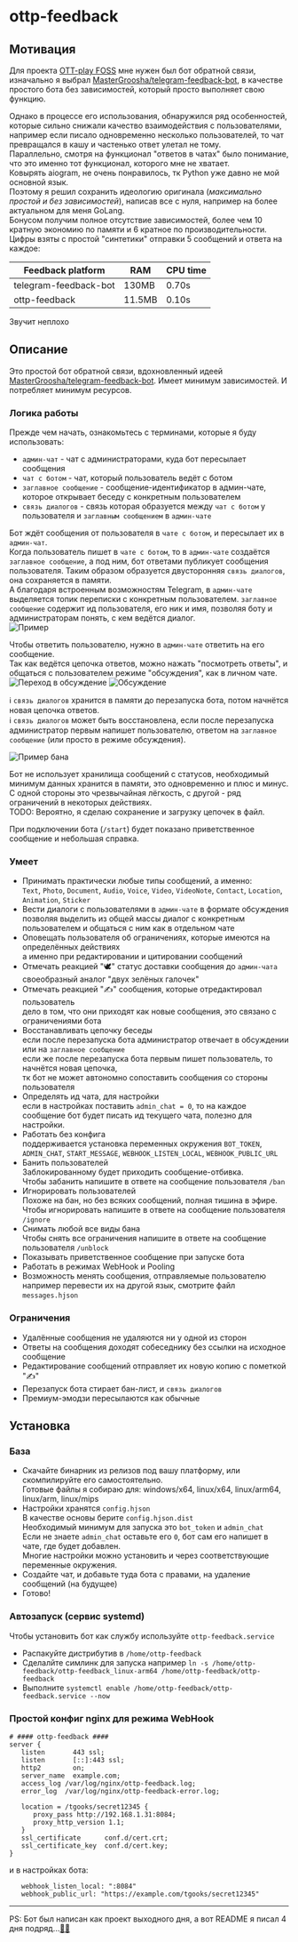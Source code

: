 ottp-feedback
=============

## Мотивация
Для проекта [OTT-play FOSS](https://t.me/ottplay_foss) мне нужен был бот обратной связи, изначально я выбрал [MasterGroosha/telegram-feedback-bot](https://github.com/MasterGroosha/telegram-feedback-bot), в качестве простого бота без зависимостей, который просто выполняет свою функцию.

Однако в процессе его использования, обнаружился ряд особенностей, которые сильно снижали качество взаимодействия с пользователями, например если писало одновременно несколько пользователей, то чат превращался в кашу и частенько ответ улетал не тому.  
Параллельно, смотря на функционал "ответов в чатах" было понимание, что это именно тот функционал, которого мне не хватает.  
Ковырять aiogram, не очень понравилось, тк Python уже давно не мой основной язык.  
Поэтому я решил сохранить идеологию оригинала (_максимально простой и без зависимостей_), написав все с нуля, например на более актуальном для меня GoLang.  
Бонусом получим полное отсутствие зависимостей, более чем 10 кратную экономию по памяти и 6 кратное по производительности.  
Цифры взяты с простой "синтетики" отправки 5 сообщений и ответа на каждое:

| Feedback platform     | RAM    | CPU time |
| --------------------- | ------ | -------- |
| telegram-feedback-bot | 130MB  | 0.70s    |
| ottp-feedback         | 11.5MB | 0.10s    | 

Звучит неплохо

## Описание
Это простой бот обратной связи, вдохновленный идеей [MasterGroosha/telegram-feedback-bot](https://github.com/MasterGroosha/telegram-feedback-bot). Имеет минимум зависимостей. И потребляет минимум ресурсов.

### Логика работы
Прежде чем начать, ознакомьтесь с терминами, которые я буду использовать:
 * `админ-чат` - чат с администраторами, куда бот пересылает сообщения
 * `чат с ботом` - чат, который пользователь ведёт с ботом
 * `заглавное сообщение` - сообщение-идентификатор в админ-чате, которое открывает беседу с конкретным пользователем
 * `связь диалогов` - связь которая образуется между `чат с ботом` у пользователя и `заглавным сообщением` в `админ-чате`

Бот ждёт сообщения от пользователя в `чате с ботом`, и пересылает их в `админ-чат`.  
Когда пользователь пишет в `чате с ботом`, то в `админ-чате` создаётся `заглавное сообщение`, а под ним, бот ответами публикует сообщения пользователя. Таким образом образуется двусторонняя `связь диалогов`, она сохраняется в памяти.  
А благодаря встроенным возможностям Telegram, в `админ-чате` выделяется топик переписки с конкретным пользователем.
`заглавное сообщение` содержит ид пользователя, его ник и имя, позволяя боту и администраторам понять, с кем ведётся диалог.  
![Пример](https://gist.github.com/assets/3475861/f1cbcdea-40f8-4276-a2a1-b867feb1471c)

Чтобы ответить пользователю, нужно в `админ-чате` ответить на его сообщение.  
Так как ведётся цепочка ответов, можно нажать "посмотреть ответы", и общаться с пользователем режиме "обсуждения", как в личном чате.  
![Переход в обсуждение](https://gist.github.com/assets/3475861/e5e930b5-c313-402e-bab4-f64b75114853)
![Обсуждение](https://gist.github.com/assets/3475861/8fd67d8a-8f97-4896-92c6-e6c01a53e20b)

ℹ️ `связь диалогов` хранится в памяти до перезапуска бота, потом начнётся новая цепочка ответов.  
ℹ️ `связь диалогов` может быть восстановлена, если после перезапуска администратор первым напишет пользователю, ответом на `заглавное сообщение` (или просто в режиме обсуждения).

![Пример бана](https://gist.github.com/assets/3475861/558db07a-1e35-447a-8c1e-dac87bd7252e)

Бот не использует хранилища сообщений с статусов, необходимый минимум данных хранится в памяти, это одновременно и плюс и минус.
С одной стороны это чрезвычайная лёгкость, с другой - ряд ограничений в некоторых действиях.  
TODO: Вероятно, я сделаю сохранение и загрузку цепочек в файл.

При подключении бота (`/start`) будет показано приветственное сообщение и небольшая справка.

### Умеет
 * Принимать практически любые типы сообщений, а именно:  
   `Text`, `Photo`, `Document`, `Audio`, `Voice`, `Video`, `VideoNote`, `Contact`, `Location`, `Animation`, `Sticker`
 * Вести диалоги с пользователями в `админ-чате` в формате обсуждения  
   позволяя выделить из общей массы диалог с конкретным пользователем и общаться с ним как в отдельном чате
 * Оповещать пользователя об ограничениях, которые имеются на определённых действиях  
   а именно при редактировании и цитировании сообщений
 * Отмечать реакцией "🕊" статус доставки сообщения до `админ-чата`  
   своеобразный аналог "двух зелёных галочек"
 * Отмечать реакцией "✍" сообщения, которые отредактировал пользователь  
   дело в том, что они приходят как новые сообщения, это связано с ограничениями бота
 * Восстанавливать цепочку беседы  
   если после перезапуска бота администратор отвечает в обсуждении или на `заглавное сообщение`  
   если же после перезапуска бота первым пишет пользователь, то начнётся новая цепочка,  
   тк бот не может автономно сопоставить сообщения со стороны пользователя
 * Определять ид чата, для настройки  
   если в настройках поставить `admin_chat = 0`, то на каждое сообщение бот будет писать ид текущего чата, полезно для настройки.
 * Работать без конфига  
   поддерживается установка переменных окружения
   `BOT_TOKEN`, `ADMIN_CHAT`, `START_MESSAGE`, `WEBHOOK_LISTEN_LOCAL`, `WEBHOOK_PUBLIC_URL`
 * Банить пользователей  
   Заблокированному будет приходить сообщение-отбивка.  
   Чтобы забанить напишите в ответе на сообщение пользователя `/ban`
 * Игнорировать пользователей  
   Похоже на бан, но без всяких сообщений, полная тишина в эфире.  
   Чтобы игнорировать напишите в ответе на сообщение пользователя `/ignore`
 * Снимать любой все виды бана  
   Чтобы снять все ограничения напишите в ответе на сообщение пользователя `/unblock`
 * Показывать приветственное сообщение при запуске бота
 * Работать в режимах WebHook и Pooling
 * Возможность менять сообщения, отправляемые пользователю  
   например перевести их на другой язык, смотрите файл `messages.hjson`

### Ограничения
 * Удалённые сообщения не удаляются ни у одной из сторон
 * Ответы на сообщения доходят собеседнику без ссылки на исходное сообщение
 * Редактирование сообщений отправляет их новую копию с пометкой "✍"
 * Перезапуск бота стирает бан-лист, и `связь диалогов`
 * Премиум-эмодзи пересылаются как обычные

## Установка
### База
 * Скачайте бинарник из релизов под вашу платформу, или скомпилируйте его самостоятельно.  
   Готовые файлы я собираю для: windows/x64, linux/x64, linux/arm64, linux/arm, linux/mips
 * Настройки хранятся `config.hjson`  
   В качестве основы берите `config.hjson.dist`  
   Необходимый минимум для запуска это `bot_token` и `admin_chat`  
   Если не знаете `admin_chat` оставьте его `0`, бот сам его напишет в чате, где будет добавлен.  
   Многие настройки можно установить и через соответствующие переменные окружения.
 * Создайте чат, и добавьте туда бота с правами, на удаление сообщений (на будущее)
 * Готово!

### Автозапуск (сервис systemd)
Чтобы установить бот как службу используйте `ottp-feedback.service`  
 * Распакуйте дистрибутив в `/home/ottp-feedback`
 * Сделалйте симлинк для запуска например `ln -s /home/ottp-feedback/ottp-feedback_linux-arm64 /home/ottp-feedback/ottp-feedback`
 * Выполните `systemctl enable /home/ottp-feedback/ottp-feedback.service --now`

### Простой конфиг nginx для режима WebHook
```nginx
# #### ottp-feedback ####
server {
   listen       443 ssl;
   listen       [::]:443 ssl;
   http2        on;
   server_name  example.com;
   access_log /var/log/nginx/ottp-feedback.log;
   error_log  /var/log/nginx/ottp-feedback-error.log;
   
   location = /tgooks/secret12345 {
      proxy_pass http://192.168.1.31:8084;
      proxy_http_version 1.1;
   }
   ssl_certificate      conf.d/cert.crt;
   ssl_certificate_key  conf.d/cert.key;
}
```
и в настройках бота:
```hjson
   webhook_listen_local: ":8084"
   webhook_public_url: "https://example.com/tgooks/secret12345"
```


---
PS: Бот был написан как проект выходного дня, а вот README я писал 4 дня подряд...[🤦‍♂️](https://youtu.be/66mLTAwB50o?t=45)
